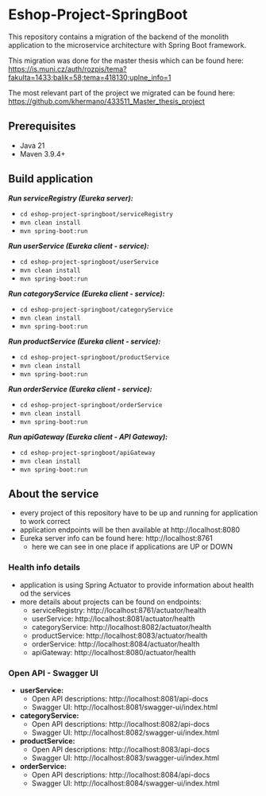 # Eshop-Project-SpringBoot

This repository contains a migration of the backend of the monolith application to the microservice
architecture with Spring Boot framework. 

This migration was done for the master thesis which can be found here: 
https://is.muni.cz/auth/rozpis/tema?fakulta=1433;balik=58;tema=418130;uplne_info=1

The most relevant part of the project we migrated can be found here: 
https://github.com/khermano/433511_Master_thesis_project

## **Prerequisites**
- Java 21
- Maven 3.9.4+

## **Build application**

***Run serviceRegistry (Eureka server):***
- `cd eshop-project-springboot/serviceRegistry`
- `mvn clean install`
- `mvn spring-boot:run`

***Run userService (Eureka client - service):***
- `cd eshop-project-springboot/userService`
- `mvn clean install`
- `mvn spring-boot:run`

***Run categoryService (Eureka client - service):***
- `cd eshop-project-springboot/categoryService`
- `mvn clean install`
- `mvn spring-boot:run`

***Run productService (Eureka client - service):***
- `cd eshop-project-springboot/productService`
- `mvn clean install`
- `mvn spring-boot:run`

***Run orderService (Eureka client - service):***
- `cd eshop-project-springboot/orderService`
- `mvn clean install`
- `mvn spring-boot:run`

***Run apiGateway (Eureka client - API Gateway):***
- `cd eshop-project-springboot/apiGateway`
- `mvn clean install`
- `mvn spring-boot:run`

## About the service

- every project of this repository have to be up and running for application to work correct
- application endpoints will be then available at http://localhost:8080
- Eureka server info can be found here: http://localhost:8761
  - here we can see in one place if applications are UP or DOWN

### Health info details

- application is using Spring Actuator to provide information about health od the services
- more details about projects can be found on endpoints:
  - serviceRegistry: http://localhost:8761/actuator/health
  - userService: http://localhost:8081/actuator/health
  - categoryService: http://localhost:8082/actuator/health
  - productService: http://localhost:8083/actuator/health
  - orderService: http://localhost:8084/actuator/health
  - apiGateway: http://localhost:8080/actuator/health

### Open API - Swagger UI

- **userService:**
  - Open API descriptions: http://localhost:8081/api-docs
  - Swagger UI: http://localhost:8081/swagger-ui/index.html
- **categoryService:**
  - Open API descriptions: http://localhost:8082/api-docs
  - Swagger UI: http://localhost:8082/swagger-ui/index.html
- **productService:**
  - Open API descriptions: http://localhost:8083/api-docs
  - Swagger UI: http://localhost:8083/swagger-ui/index.html
- **orderService:**
  - Open API descriptions: http://localhost:8084/api-docs
  - Swagger UI: http://localhost:8084/swagger-ui/index.html